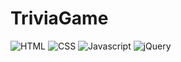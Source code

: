 # TriviaGame

![HTML](https://img.shields.io/badge/language-HTML-green.svg?logo=html5&style=popout)
![CSS](https://img.shields.io/badge/language-CSS-green.svg?logo=css3&style=popout)
![Javascript](https://img.shields.io/badge/language-Javascript-green.svg?logo=javascript&style=popout)
![jQuery](https://img.shields.io/badge/library-jQuery-yellow.svg?logo=jQuery&style=popout)